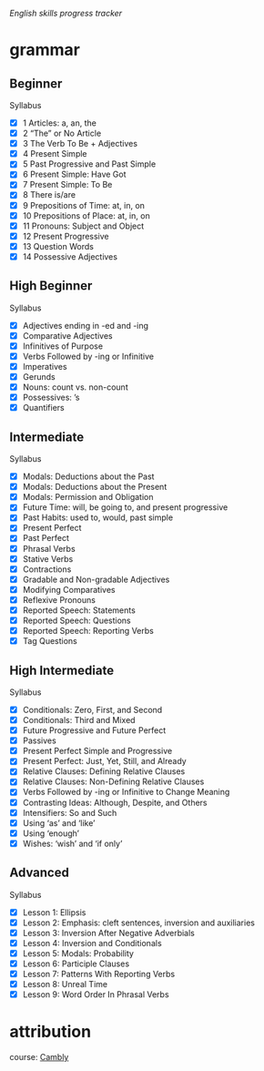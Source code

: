 *English skills progress tracker*
# grammar

## Beginner
Syllabus
- [x] 1 Articles: a, an, the
- [x] 2 “The” or No Article
- [x] 3 The Verb To Be + Adjectives
- [x] 4 Present Simple
- [x] 5 Past Progressive and Past Simple
- [x] 6 Present Simple: Have Got
- [x] 7 Present Simple: To Be
- [x] 8 There is/are
- [x] 9 Prepositions of Time: at, in, on
- [x] 10 Prepositions of Place: at, in, on
- [x] 11 Pronouns: Subject and Object
- [x] 12 Present Progressive
- [x] 13 Question Words
- [x] 14 Possessive Adjectives

## High Beginner
Syllabus
- [x] Adjectives ending in -ed and -ing
- [x] Comparative Adjectives
- [x] Infinitives of Purpose
- [x] Verbs Followed by -ing or Infinitive
- [x] Imperatives
- [x] Gerunds
- [x] Nouns: count vs. non-count
- [x] Possessives: ’s
- [x] Quantifiers

## Intermediate
Syllabus
- [x] Modals: Deductions about the Past
- [x] Modals: Deductions about the Present
- [x] Modals: Permission and Obligation
- [x] Future Time: will, be going to, and present progressive
- [x] Past Habits: used to, would, past simple
- [x] Present Perfect
- [x] Past Perfect
- [x] Phrasal Verbs
- [x] Stative Verbs
- [x] Contractions
- [x] Gradable and Non-gradable Adjectives
- [x] Modifying Comparatives
- [x] Reflexive Pronouns
- [x] Reported Speech: Statements
- [x] Reported Speech: Questions
- [x] Reported Speech: Reporting Verbs
- [x] Tag Questions

## High Intermediate
Syllabus
- [x] Conditionals: Zero, First, and Second
- [x] Conditionals: Third and Mixed
- [x] Future Progressive and Future Perfect
- [x] Passives
- [x] Present Perfect Simple and Progressive
- [x] Present Perfect: Just, Yet, Still, and Already
- [x] Relative Clauses: Defining Relative Clauses
- [x] Relative Clauses: Non-Defining Relative Clauses
- [x] Verbs Followed by -ing or Infinitive to Change Meaning
- [x] Contrasting Ideas: Although, Despite, and Others
- [x] Intensifiers: So and Such
- [x] Using ‘as’ and ‘like’
- [x] Using ‘enough’
- [x] Wishes: ‘wish’ and ‘if only’

## Advanced
Syllabus
- [x] Lesson 1: Ellipsis
- [x] Lesson 2: Emphasis: cleft sentences, inversion and auxiliaries
- [x] Lesson 3: Inversion After Negative Adverbials
- [x] Lesson 4: Inversion and Conditionals
- [x] Lesson 5: Modals: Probability
- [x] Lesson 6: Participle Clauses
- [x] Lesson 7: Patterns With Reporting Verbs
- [x] Lesson 8: Unreal Time
- [x] Lesson 9: Word Order In Phrasal Verbs

# attribution
course: [Cambly](https://www.cambly.com)
